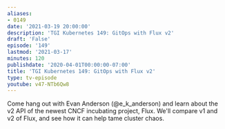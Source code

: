 ```yaml
---
aliases:
- 0149
date: '2021-03-19 20:00:00'
description: 'TGI Kubernetes 149: GitOps with Flux v2'
draft: 'False'
episode: '149'
lastmod: '2021-03-17'
minutes: 120
publishdate: '2020-04-01T00:00:00-07:00'
title: 'TGI Kubernetes 149: GitOps with Flux v2'
type: tv-episode
youtube: v47-NTb6Qw8
---
```


Come hang out with Evan Anderson (@e_k_anderson) and learn about the v2 API of the newest CNCF incubating project, Flux. We'll compare v1 and v2 of Flux, and see how it can help tame cluster chaos.